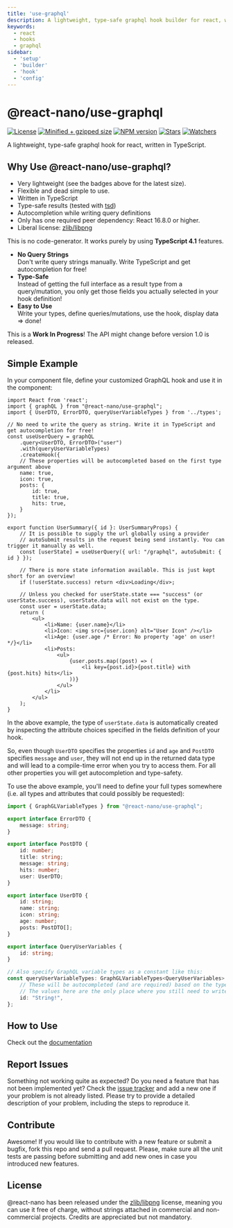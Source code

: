 ```yaml
---
title: 'use-graphql'
description: A lightweight, type-safe graphql hook builder for react, written in TypeScript.
keywords:
  - react
  - hooks
  - graphql
sidebar:
  - 'setup'
  - 'builder'
  - 'hook'
  - 'config'
---
```


# @react-nano/use-graphql

[![License](https://flat.badgen.net/github/license/lusito/react-nano?icon=github)](https://github.com/Lusito/react-nano/blob/master/LICENSE)
[![Minified + gzipped size](https://flat.badgen.net/bundlephobia/minzip/@react-nano/use-graphql?icon=dockbit)](https://bundlephobia.com/result?p=@react-nano/use-graphql)
[![NPM version](https://flat.badgen.net/npm/v/@react-nano/use-graphql?icon=npm)](https://www.npmjs.com/package/@react-nano/use-graphql)
[![Stars](https://flat.badgen.net/github/stars/lusito/react-nano?icon=github)](https://github.com/lusito/react-nano)
[![Watchers](https://flat.badgen.net/github/watchers/lusito/react-nano?icon=github)](https://github.com/lusito/react-nano)

A lightweight, type-safe graphql hook for react, written in TypeScript.

## Why Use @react-nano/use-graphql?

- Very lightweight (see the badges above for the latest size).
- Flexible and dead simple to use.
- Written in TypeScript
- Type-safe results (tested with [tsd](https://github.com/SamVerschueren/tsd))
- Autocompletion while writing query definitions
- Only has one required peer dependency: React 16.8.0 or higher.
- Liberal license: [zlib/libpng](https://github.com/Lusito/react-nano/blob/master/LICENSE)

This is no code-generator. It works purely by using **TypeScript 4.1** features.

- **No Query Strings**\
Don't write query strings manually. Write TypeScript and get autocompletion for free!
- **Type-Safe**\
Instead of getting the full interface as a result type from a query/mutation, you only get those fields you actually selected in your hook definition!
- **Easy to Use**\
Write your types, define queries/mutations, use the hook, display data => done!

This is a **Work In Progress**! The API might change before version 1.0 is released.

## Simple Example

In your component file, define your customized GraphQL hook and use it in the component:
```tsx
import React from 'react';
import { graphQL } from "@react-nano/use-graphql";
import { UserDTO, ErrorDTO, queryUserVariableTypes } from '../types';

// No need to write the query as string. Write it in TypeScript and get autocompletion for free!
const useUserQuery = graphQL
    .query<UserDTO, ErrorDTO>("user")
    .with(queryUserVariableTypes)
    .createHook({
    // These properties will be autocompleted based on the first type argument above
    name: true,
    icon: true,
    posts: {
        id: true,
        title: true,
        hits: true,
    }
});

export function UserSummary({ id }: UserSummaryProps) {
    // It is possible to supply the url globally using a provider
    // autoSubmit results in the request being send instantly. You can trigger it manually as well.
    const [userState] = useUserQuery({ url: "/graphql", autoSubmit: { id } });

    // There is more state information available. This is just kept short for an overview!
    if (!userState.success) return <div>Loading</div>;

    // Unless you checked for userState.state === "success" (or userState.success), userState.data will not exist on the type.
    const user = userState.data;
    return (
        <ul>
            <li>Name: {user.name}</li>
            <li>Icon: <img src={user.icon} alt="User Icon" /></li>
            <li>Age: {user.age /* Error: No property 'age' on user! */}</li>
            <li>Posts:
                <ul>
                    {user.posts.map((post) => (
                        <li key={post.id}>{post.title} with {post.hits} hits</li>
                    ))}
                </ul>
            </li>
        </ul>
    );
}

```

In the above example, the type of `userState.data` is automatically created by inspecting the attribute choices specified in the fields definition of your hook.

So, even though `UserDTO` specifies the properties `id` and `age` and `PostDTO` specifies `message` and `user`, they will not end up in the returned data type and will lead to a compile-time error when you try to access them. For all other properties you will get autocompletion and type-safety.

To use the above example, you'll need to define your full types somewhere (i.e. all types and attributes that could possibly be requested):

```TypeScript
import { GraphGLVariableTypes } from "@react-nano/use-graphql";

export interface ErrorDTO {
    message: string;
}

export interface PostDTO {
    id: number;
    title: string;
    message: string;
    hits: number;
    user: UserDTO;
}

export interface UserDTO {
    id: string;
    name: string;
    icon: string;
    age: number;
    posts: PostDTO[];
}

export interface QueryUserVariables {
    id: string;
}

// Also specify GraphQL variable types as a constant like this:
const queryUserVariableTypes: GraphGLVariableTypes<QueryUserVariables> = {
    // These will be autocompleted (and are required) based on the type argument above
    // The values here are the only place where you still need to write GraphQL types.
    id: "String!",
};

```

## How to Use

Check out the [documentation](https://lusito.github.io/react-nano/use-graphql/)

## Report Issues

Something not working quite as expected? Do you need a feature that has not been implemented yet? Check the [issue tracker](https://github.com/Lusito/react-nano/issues) and add a new one if your problem is not already listed. Please try to provide a detailed description of your problem, including the steps to reproduce it.

## Contribute

Awesome! If you would like to contribute with a new feature or submit a bugfix, fork this repo and send a pull request. Please, make sure all the unit tests are passing before submitting and add new ones in case you introduced new features.

## License

@react-nano has been released under the [zlib/libpng](https://github.com/Lusito/react-nano/blob/master/LICENSE) license, meaning you
can use it free of charge, without strings attached in commercial and non-commercial projects. Credits are appreciated but not mandatory.
